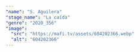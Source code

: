 ```yaml
---
"name": "S. Aguilera"
"stage_name": "La caída"
"genre": "2020_356"
"image":
  "src": "https://mafi.tv/assets/604202366.webp"
  "alt": "604202366"
---
```


